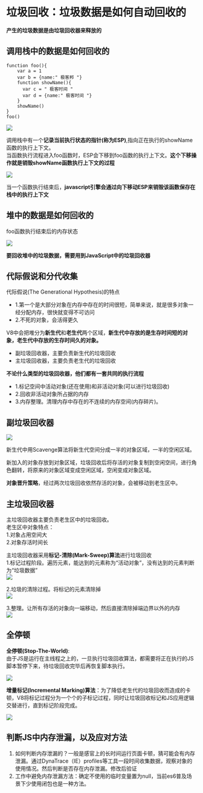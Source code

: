 # 垃圾回收：垃圾数据是如何自动回收的
**产生的垃圾数据是由垃圾回收器来释放的**

## 调用栈中的数据是如何回收的
```
function foo(){
    var a = 1
    var b = {name:" 极客邦 "}
    function showName(){
      var c = " 极客时间 "
      var d = {name:" 极客时间 "}
    }
    showName()
}
foo()

```
![](img/内存模型2.png)  

调用栈中有一个**记录当前执行状态的指针(称为ESP)**,指向正在执行的showName函数的执行上下文。  
当函数执行流程进入foo函数时，ESP会下移到foo函数的执行上下文。**这个下移操作就是销毁showName函数执行上下文的过程**  

![](img/ESP.png)  

当一个函数执行结束后，**javascript引擎会通过向下移动ESP来销毁该函数保存在栈中的执行上下文**

## 堆中的数据是如何回收的
foo函数执行结束后的内存状态  

![](img/堆收回.png)  

**要回收堆中的垃圾数据，需要用到JavaScript中的垃圾回收器**

## 代际假说和分代收集
代际假说(The Generational Hypothesis)的特点  
- 1.第一个是大部分对象在内存中存在的时间很短，简单来说，就是很多对象一经分配内存，很快就变得不可访问
- 2.不死的对象，会活得更久

V8中会把堆分为**新生代**和**老生代**两个区域，**新生代中存放的是生存时间短的对象，老生代中存放的生存时间久的对象。**  

- 副垃圾回收器，主要负责新生代的垃圾回收
- 主垃圾回收器，主要负责老生代的垃圾回收


**不论什么类型的垃圾回收器，他们都有一套共同的执行流程**  
- 1.标记空间中活动对象(还在使用)和非活动对象(可以进行垃圾回收)
- 2.回收非活动对象所占据的内存
- 3.内存整理。清理内存中存在的不连续的内存空间(内存碎片)。


## 副垃圾回收器
![](img/副垃圾回收器.png)  

新生代中用Scavenge算法将新生代空间分成一半的对象区域，一半的空闲区域。  

新加入的对象存放到对象区域，垃圾回收后将存活的对象复制到空闲空间，进行角色翻转，将原来的对象区域变成空闲区域，空闲变成对象区域。  

**对象晋升策略**，经过两次垃圾回收依然存活的对象，会被移动到老生区中。

## 主垃圾回收器
主垃圾回收器主要负责老生区中的垃圾回收。  
老生区中对象特点：  
1.对象占用空间大  
2.对象存活时间长  


主垃圾回收器采用**标记-清除(Mark-Sweep)算法**进行垃圾回收  
1.标记过程阶段。遍历元素，能达到的元素称为“活动对象”，没有达到的元素判断为“垃圾数据”  
![](img/标记过程.png)  

2.垃圾的清除过程。将标记的元素清除掉  
![](img/清除过程.png)  

3.整理。让所有存活的对象向一端移动，然后直接清除掉端边界以外的内存  
![](img/标记整理.png)  

## 全停顿
**全停顿(Stop-The-World)**:  
由于JS是运行在主线程之上的，一旦执行垃圾回收算法，都需要将正在执行的JS脚本暂停下来，待垃圾回收完毕后再恢复脚本执行。  

![](img/全停顿.png)

**增量标记(Incremental Marking)算法**：为了降低老生代的垃圾回收而造成的卡顿，V8将标记过程分为一个个的子标记过程，同时让垃圾回收标记和JS应用逻辑交替进行，直到标记阶段完成。  

![](img/增量标记.png)


## 判断JS中内存泄漏，以及应对方法
1. 如何判断内存泄漏的？一般是感官上的长时间运行页面卡顿，猜可能会有内存泄漏。通过DynaTrace（IE）profiles等工具一段时间收集数据，观察对象的使用情况。然后判断是否存在内存泄漏。修改后验证
2. 工作中避免内存泄漏方法：确定不使用的临时变量置为null，当前es6普及场景下少使用闭包也是一种方法。